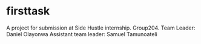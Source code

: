 # firsttask
A project for submission at Side Hustle internship.
Group204.
Team Leader: Daniel Olayonwa
Assistant team leader: Samuel Tamunoateli
